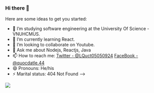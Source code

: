 ### Hi there 👋

Here are some ideas to get you started:

- 🔭 I’m studying software engineering at the University Of Science - VNUHCMUS.
- 🌱 I’m currently learning React.
- 👯 I’m looking to collaborate on Youtube.
- 💬 Ask me about Nodejs, Reactjs, Java
- 📫 How to reach me:  [Twitter - @LQuct05050924](https://twitter.com/LQuct05050924) [FaceBook - @quocdatle.44](https://www.facebook.com/quocdatle.44/)
- 😄 Pronouns: He/his
- ⚡ Marital status: 404 Not Found
-->

<img src="https://github-readme-stats.vercel.app/api?username=lequocdatfit&&show_icons=true&title_color=ffffff&icon_color=bb2acf&text_color=daf7dc&bg_color=151515">

